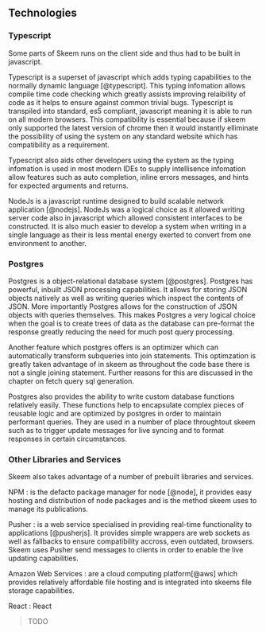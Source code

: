 ## Technologies

### Typescript

Some parts of Skeem runs on the client side and thus had to be built in javascript.

Typescript is a superset of javascript which adds typing capabilities to the normally dynamic language [@typescript]. This typing infomation allows compile time code checking which greatly assists improving relaibility of code as it helps to ensure against common trivial bugs. Typescript is transpiled into standard, es5 compliant, javascript meaning it is able to run on all modern browsers. This compatibility is essential because if skeem only supported the latest version of chrome then it would instantly elliminate the possibility of using the system on any standard website which has compatibility as a requirement.

Typescript also aids other developers using the system as the typing infomation is used in most modern IDEs to supply intellisence infomation allow features such as auto completion, inline errors messages, and hints for expected arguments and returns.

NodeJs is a javascript runtime designed to build scalable network application [@nodejs]. NodeJs was a logical choice as it allowed writing server code also in javascript which allowed consistent interfaces to be constructed. It is also much easier to develop a system when writing in a single language as their is less mental energy exerted to convert from one environment to another.

### Postgres

Postgres is a object-relational database system [@postgres]. Postgres has powerful, inbuilt JSON processing capabilities. It allows for storing JSON objects natively as well as writing queries which inspect the contents of JSON. More importantly Postgres allows for the construction of JSON objects with queries themselves. This makes Postgres a very logical choice when the goal is to create trees of data as the database can pre-format the response greatly reducing the need for much post query processing.

Another feature which postgres offers is an optimizer which can automatically transform subqueries into join statements. This optimzation is greatly taken advantage of in skeem as throughout the code base there is not a single joining statement. Further reasons for this are discussed in the chapter on fetch query sql generation.

Postgres also provides the ability to write custom database functions relatively easily. These functions help to encapsulate complex pieces of reusable logic and are optimized by postgres in order to maintain performant queries. They are used in a number of place throughtout skeem such as to trigger update messages for live syncing and to format responses in certain circumstances.

### Other Libraries and Services

Skeem also takes advantage of a number of prebuilt libraries and services.

NPM
: is the defacto package manager for node [@node], it provides easy hosting and distribution of node packages and is the method skeem uses to manage its publications.

Pusher
: is a web service specialised in providing real-time functionality to applications [@pusherjs]. It provides simple wrappers are web sockets as well as fallbacks to ensure compatibility accross, even outdated, browsers. Skeem uses Pusher send messages to clients in order to enable the live updating capabilities.

Amazon Web Services
: are a cloud computing platform[@aws] which provides relatively affordable file hosting and is integrated into skeems file storage capabilities.

React
: React

> TODO

